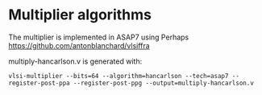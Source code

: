 Multiplier algorithms
=====================

The multiplier is implemented in ASAP7 using Perhaps https://github.com/antonblanchard/vlsiffra


multiply-hancarlson.v is generated with:

    vlsi-multiplier --bits=64 --algorithm=hancarlson --tech=asap7 --register-post-ppa --register-post-ppg --output=multiply-hancarlson.v
